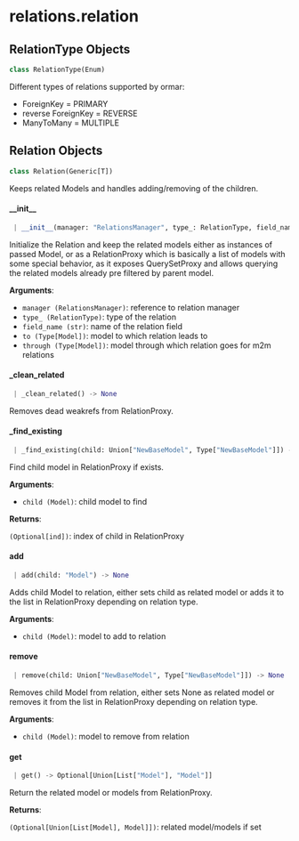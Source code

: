 <a name="relations.relation"></a>
# relations.relation

<a name="relations.relation.RelationType"></a>
## RelationType Objects

```python
class RelationType(Enum)
```

Different types of relations supported by ormar:

*  ForeignKey = PRIMARY
*  reverse ForeignKey = REVERSE
*  ManyToMany = MULTIPLE

<a name="relations.relation.Relation"></a>
## Relation Objects

```python
class Relation(Generic[T])
```

Keeps related Models and handles adding/removing of the children.

<a name="relations.relation.Relation.__init__"></a>
#### \_\_init\_\_

```python
 | __init__(manager: "RelationsManager", type_: RelationType, field_name: str, to: Type["T"], through: Type["Model"] = None) -> None
```

Initialize the Relation and keep the related models either as instances of
passed Model, or as a RelationProxy which is basically a list of models with
some special behavior, as it exposes QuerySetProxy and allows querying the
related models already pre filtered by parent model.

**Arguments**:

- `manager (RelationsManager)`: reference to relation manager
- `type_ (RelationType)`: type of the relation
- `field_name (str)`: name of the relation field
- `to (Type[Model])`: model to which relation leads to
- `through (Type[Model])`: model through which relation goes for m2m relations

<a name="relations.relation.Relation._clean_related"></a>
#### \_clean\_related

```python
 | _clean_related() -> None
```

Removes dead weakrefs from RelationProxy.

<a name="relations.relation.Relation._find_existing"></a>
#### \_find\_existing

```python
 | _find_existing(child: Union["NewBaseModel", Type["NewBaseModel"]]) -> Optional[int]
```

Find child model in RelationProxy if exists.

**Arguments**:

- `child (Model)`: child model to find

**Returns**:

`(Optional[ind])`: index of child in RelationProxy

<a name="relations.relation.Relation.add"></a>
#### add

```python
 | add(child: "Model") -> None
```

Adds child Model to relation, either sets child as related model or adds
it to the list in RelationProxy depending on relation type.

**Arguments**:

- `child (Model)`: model to add to relation

<a name="relations.relation.Relation.remove"></a>
#### remove

```python
 | remove(child: Union["NewBaseModel", Type["NewBaseModel"]]) -> None
```

Removes child Model from relation, either sets None as related model or removes
it from the list in RelationProxy depending on relation type.

**Arguments**:

- `child (Model)`: model to remove from relation

<a name="relations.relation.Relation.get"></a>
#### get

```python
 | get() -> Optional[Union[List["Model"], "Model"]]
```

Return the related model or models from RelationProxy.

**Returns**:

`(Optional[Union[List[Model], Model]])`: related model/models if set

